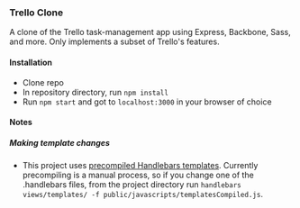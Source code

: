 ### Trello Clone

A clone of the Trello task-management app using Express, Backbone, Sass, and more. Only implements a subset of Trello's features.

#### Installation

- Clone repo
- In repository directory, run `npm install`
- Run `npm start` and got to `localhost:3000` in your browser of choice

#### Notes

##### Making template changes

- This project uses [precompiled Handlebars templates](http://handlebarsjs.com/precompilation.html). Currently precompiling is a manual process, so if you change one of the .handlebars files, from the project directory run `handlebars views/templates/ -f public/javascripts/templatesCompiled.js`.
